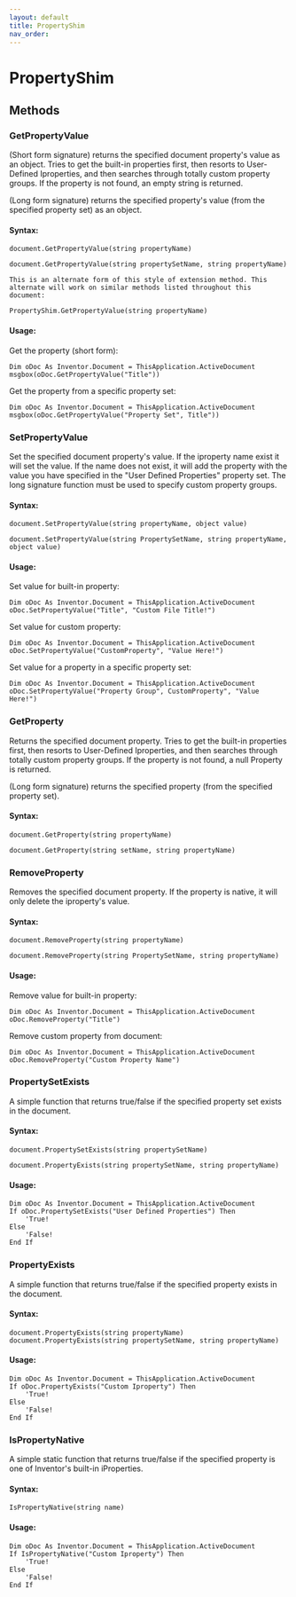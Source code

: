 ```yaml
---
layout: default
title: PropertyShim
nav_order: 
---
```


# PropertyShim

## Methods

### GetPropertyValue

(Short form signature) returns the specified document property's value as an object.  Tries to get the built-in properties first, then resorts to User-Defined Iproperties, and then searches through totally custom property groups.  If the property is not found, an empty string is returned.

(Long form signature) returns the specified property's value (from the specified property set) as an object.

#### Syntax:

    document.GetPropertyValue(string propertyName)

    document.GetPropertyValue(string propertySetName, string propertyName)

    This is an alternate form of this style of extension method. This alternate will work on similar methods listed throughout this document:

    PropertyShim.GetPropertyValue(string propertyName)

#### Usage:

Get the property (short form):

    Dim oDoc As Inventor.Document = ThisApplication.ActiveDocument
    msgbox(oDoc.GetPropertyValue("Title"))  

Get the property from a specific property set:

    Dim oDoc As Inventor.Document = ThisApplication.ActiveDocument
    msgbox(oDoc.GetPropertyValue("Property Set", Title"))  


### SetPropertyValue

Set the specified document property's value.  If the iproperty name exist it will set the value.  If the name does not exist, it will add the property with the value you have specified in the "User Defined Properties" property set.  The long signature function must be used to specify custom property groups.

#### Syntax:

    document.SetPropertyValue(string propertyName, object value)

    document.SetPropertyValue(string PropertySetName, string propertyName, object value)

#### Usage:

Set value for built-in property:

    Dim oDoc As Inventor.Document = ThisApplication.ActiveDocument
    oDoc.SetPropertyValue("Title", "Custom File Title!")    

Set value for custom property:

    Dim oDoc As Inventor.Document = ThisApplication.ActiveDocument
    oDoc.SetPropertyValue("CustomProperty", "Value Here!")    

Set value for a property in a specific property set:

    Dim oDoc As Inventor.Document = ThisApplication.ActiveDocument
    oDoc.SetPropertyValue("Property Group", CustomProperty", "Value Here!")    

### GetProperty

Returns the specified document property.  Tries to get the built-in properties first, then resorts to User-Defined Iproperties, and then searches through totally custom property groups.  If the property is not found, a null Property is returned.

(Long form signature) returns the specified property (from the specified property set).

#### Syntax:

    document.GetProperty(string propertyName)
    
    document.GetProperty(string setName, string propertyName)

### RemoveProperty

Removes the specified document property.  If the property is native, it will only delete the iproperty's value.

#### Syntax:

    document.RemoveProperty(string propertyName)

    document.RemoveProperty(string PropertySetName, string propertyName)

#### Usage:

Remove value for built-in property:

    Dim oDoc As Inventor.Document = ThisApplication.ActiveDocument
    oDoc.RemoveProperty("Title")

Remove custom property from document:

    Dim oDoc As Inventor.Document = ThisApplication.ActiveDocument
    oDoc.RemoveProperty("Custom Property Name") 


### PropertySetExists

A simple function that returns true/false if the specified property set exists in the document.

#### Syntax:
    document.PropertySetExists(string propertySetName)

    document.PropertyExists(string propertySetName, string propertyName)

#### Usage:

    Dim oDoc As Inventor.Document = ThisApplication.ActiveDocument
    If oDoc.PropertySetExists("User Defined Properties") Then
        'True!
    Else
        'False!
    End If


### PropertyExists

A simple function that returns true/false if the specified property exists in the document.

#### Syntax:

    document.PropertyExists(string propertyName)
    document.PropertyExists(string propertySetName, string propertyName)

#### Usage:

    Dim oDoc As Inventor.Document = ThisApplication.ActiveDocument
    If oDoc.PropertyExists("Custom Iproperty") Then
        'True!
    Else
        'False!
    End If

### IsPropertyNative

A simple static function that returns true/false if the specified property is one of Inventor's built-in iProperties.

#### Syntax:

    IsPropertyNative(string name)
    
#### Usage:

    Dim oDoc As Inventor.Document = ThisApplication.ActiveDocument
    If IsPropertyNative("Custom Iproperty") Then
        'True!
    Else
        'False!
    End If


